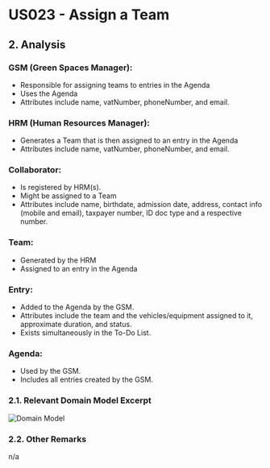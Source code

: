 # US023 - Assign a Team

## 2. Analysis

### GSM (Green Spaces Manager):
* Responsible for assigning teams to entries in the Agenda
* Uses the Agenda
* Attributes include name, vatNumber, phoneNumber, and email.

### HRM (Human Resources Manager):
* Generates a Team that is then assigned to an entry in the Agenda
* Attributes include name, vatNumber, phoneNumber, and email.

### Collaborator:
* Is registered by HRM(s).
* Might be assigned to a Team
* Attributes include name, birthdate, admission date, address, contact info (mobile and email), taxpayer number, ID doc type and a respective number.

### Team:
* Generated by the HRM
* Assigned to an entry in the Agenda

### Entry:
* Added to the Agenda by the GSM.
* Attributes include the team and the vehicles/equipment assigned to it, approximate duration, and status.
* Exists simultaneously in the To-Do List.

### Agenda:
* Used by the GSM.
* Includes all entries created by the GSM.

### 2.1. Relevant Domain Model Excerpt

![Domain Model](svg/us022-domain-model.svg)

### 2.2. Other Remarks

n/a